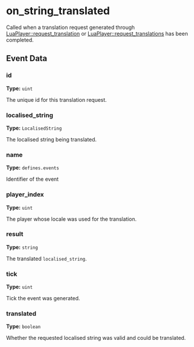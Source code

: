 # on_string_translated

Called when a translation request generated through [LuaPlayer::request_translation](runtime:LuaPlayer::request_translation) or [LuaPlayer::request_translations](runtime:LuaPlayer::request_translations) has been completed.

## Event Data

### id

**Type:** `uint`

The unique id for this translation request.

### localised_string

**Type:** `LocalisedString`

The localised string being translated.

### name

**Type:** `defines.events`

Identifier of the event

### player_index

**Type:** `uint`

The player whose locale was used for the translation.

### result

**Type:** `string`

The translated `localised_string`.

### tick

**Type:** `uint`

Tick the event was generated.

### translated

**Type:** `boolean`

Whether the requested localised string was valid and could be translated.

